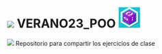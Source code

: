
# <img src="https://sg.com.mx/sites/default/files/styles/570x500/public/2018-05/Logo_ITSUR.jpg?itok=lYg805LD" width="50px"> VERANO23_POO <img src="https://raw.githubusercontent.com/Mr-TechX/ITSUR_Codes/main/img/poo.png" width="50px">

<img src="https://imgs.search.brave.com/v8EaKlS6Yy7T3z9VGMhe5tTRUwFexR4rNiDlDAMO0_E/rs:fit:768:252:1/g:ce/aHR0cHM6Ly93d3cu/dGlqdWFuYS50ZWNu/bS5teC93cC1jb250/ZW50L3VwbG9hZHMv/MjAxNC8xMS9IZWFk/aW5nLUluZy1zaXN0/ZW1hcy03Njh4MjUy/LnBuZw" width="720px">
Repositorio para  compartir los ejercicios de clase
